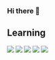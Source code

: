 ### Hi there 👋

## Learning

<p>
<img src="https://img.shields.io/badge/-php-purple%22/%3E"/>
<img src="https://img.shields.io/badge/-Python-blue"/>
<img src="https://img.shields.io/badge/-JavaScript-yellow"/>
<img src="https://img.shields.io/badge/-HTML-orange"/>
<img src="https://img.shields.io/badge/-CSS-blueviolet"/>
</p>





